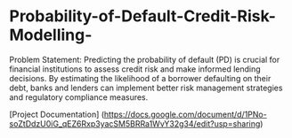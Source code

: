 # Probability-of-Default-Credit-Risk-Modelling-
Problem Statement: Predicting the probability of default (PD) is crucial for financial institutions to assess credit risk and make informed lending decisions. By estimating the likelihood of a borrower defaulting on their debt, banks and lenders can implement better risk management strategies and regulatory compliance measures.

[Project Documentation] (https://docs.google.com/document/d/1PNo-soZtDdzU0iG_qEZ6Rxp3yacSM5BRRa1WvY32g34/edit?usp=sharing)
